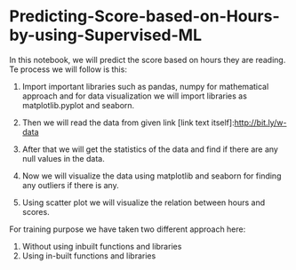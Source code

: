 # Predicting-Score-based-on-Hours-by-using-Supervised-ML

In this notebook, we will predict the score based on hours they are reading. Te process we will follow is this:

1) Import important libraries such as pandas, numpy for mathematical approach and for data visualization we will import libraries as matplotlib.pyplot and seaborn.

2) Then we will read the data from given link [link text itself]:http://bit.ly/w-data

3) After that we will get the statistics of the data and find if there are any null values in the data.

4) Now we will visualize the data using matplotlib and seaborn for finding any outliers if there is any.

5) Using scatter plot we will visualize the relation between hours and scores.

For training purpose we have taken two different approach here:

1) Without using inbuilt functions and libraries
2) Using in-built functions and libraries

